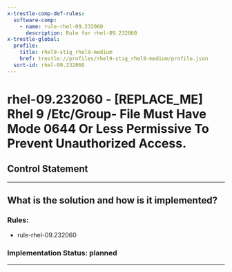 ```yaml
---
x-trestle-comp-def-rules:
  software-comp:
    - name: rule-rhel-09.232060
      description: Rule for rhel-09.232060
x-trestle-global:
  profile:
    title: rhel9-stig_rhel9-medium
    href: trestle://profiles/rhel9-stig_rhel9-medium/profile.json
  sort-id: rhel-09.232060
---
```


# rhel-09.232060 - \[REPLACE_ME\] Rhel 9 /Etc/Group- File Must Have Mode 0644 Or Less Permissive To Prevent Unauthorized Access.

## Control Statement

______________________________________________________________________

## What is the solution and how is it implemented?

<!-- For implementation status enter one of: implemented, partial, planned, alternative, not-applicable -->

<!-- Note that the list of rules under ### Rules: is read-only and changes will not be captured after assembly to JSON -->

<!-- Add control implementation description here for control: rhel-09.232060 -->

### Rules:

  - rule-rhel-09.232060

### Implementation Status: planned

______________________________________________________________________
